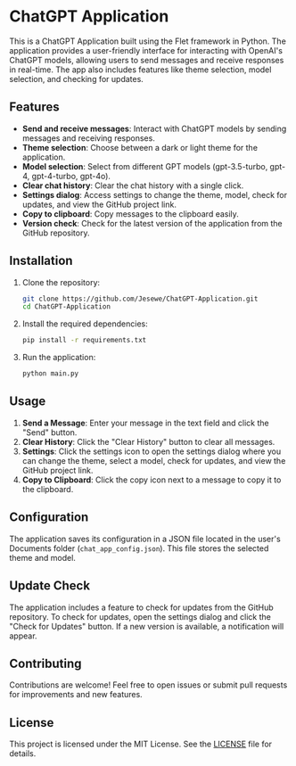 # ChatGPT Application

This is a ChatGPT Application built using the Flet framework in Python. The application provides a user-friendly interface for interacting with OpenAI's ChatGPT models, allowing users to send messages and receive responses in real-time. The app also includes features like theme selection, model selection, and checking for updates.

## Features

- **Send and receive messages**: Interact with ChatGPT models by sending messages and receiving responses.
- **Theme selection**: Choose between a dark or light theme for the application.
- **Model selection**: Select from different GPT models (gpt-3.5-turbo, gpt-4, gpt-4-turbo, gpt-4o).
- **Clear chat history**: Clear the chat history with a single click.
- **Settings dialog**: Access settings to change the theme, model, check for updates, and view the GitHub project link.
- **Copy to clipboard**: Copy messages to the clipboard easily.
- **Version check**: Check for the latest version of the application from the GitHub repository.

## Installation

1. Clone the repository:
    ```sh
    git clone https://github.com/Jesewe/ChatGPT-Application.git
    cd ChatGPT-Application
    ```

2. Install the required dependencies:
    ```sh
    pip install -r requirements.txt
    ```

3. Run the application:
    ```sh
    python main.py
    ```

## Usage

1. **Send a Message**: Enter your message in the text field and click the "Send" button.
2. **Clear History**: Click the "Clear History" button to clear all messages.
3. **Settings**: Click the settings icon to open the settings dialog where you can change the theme, select a model, check for updates, and view the GitHub project link.
4. **Copy to Clipboard**: Click the copy icon next to a message to copy it to the clipboard.

## Configuration

The application saves its configuration in a JSON file located in the user's Documents folder (`chat_app_config.json`). This file stores the selected theme and model.

## Update Check

The application includes a feature to check for updates from the GitHub repository. To check for updates, open the settings dialog and click the "Check for Updates" button. If a new version is available, a notification will appear.

## Contributing

Contributions are welcome! Feel free to open issues or submit pull requests for improvements and new features.

## License

This project is licensed under the MIT License. See the [LICENSE](LICENSE) file for details.